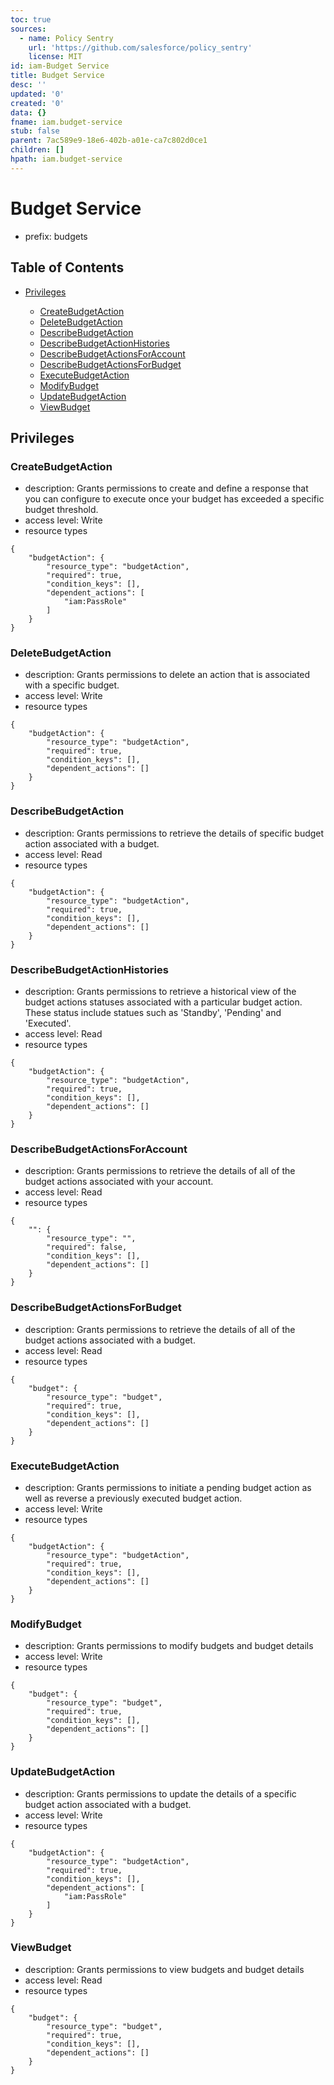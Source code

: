 ```yaml
---
toc: true
sources:
  - name: Policy Sentry
    url: 'https://github.com/salesforce/policy_sentry'
    license: MIT
id: iam-Budget Service
title: Budget Service
desc: ''
updated: '0'
created: '0'
data: {}
fname: iam.budget-service
stub: false
parent: 7ac589e9-18e6-402b-a01e-ca7c802d0ce1
children: []
hpath: iam.budget-service
---
```

# Budget Service

- prefix: budgets

## Table of Contents

- [Privileges](#privileges)

  - [CreateBudgetAction](#createbudgetaction)
  - [DeleteBudgetAction](#deletebudgetaction)
  - [DescribeBudgetAction](#describebudgetaction)
  - [DescribeBudgetActionHistories](#describebudgetactionhistories)
  - [DescribeBudgetActionsForAccount](#describebudgetactionsforaccount)
  - [DescribeBudgetActionsForBudget](#describebudgetactionsforbudget)
  - [ExecuteBudgetAction](#executebudgetaction)
  - [ModifyBudget](#modifybudget)
  - [UpdateBudgetAction](#updatebudgetaction)
  - [ViewBudget](#viewbudget)

## Privileges

### CreateBudgetAction

- description: Grants permissions to create and define a response that you can configure to execute once your budget has exceeded a specific budget threshold.
- access level: Write
- resource types

```
{
    "budgetAction": {
        "resource_type": "budgetAction",
        "required": true,
        "condition_keys": [],
        "dependent_actions": [
            "iam:PassRole"
        ]
    }
}
```

### DeleteBudgetAction

- description: Grants permissions to delete an action that is associated with a specific budget.
- access level: Write
- resource types

```
{
    "budgetAction": {
        "resource_type": "budgetAction",
        "required": true,
        "condition_keys": [],
        "dependent_actions": []
    }
}
```

### DescribeBudgetAction

- description: Grants permissions to retrieve the details of specific budget action associated with a budget.
- access level: Read
- resource types

```
{
    "budgetAction": {
        "resource_type": "budgetAction",
        "required": true,
        "condition_keys": [],
        "dependent_actions": []
    }
}
```

### DescribeBudgetActionHistories

- description: Grants permissions to retrieve a historical view of the budget actions statuses associated with a particular budget action. These status include statues such as 'Standby', 'Pending' and 'Executed'.
- access level: Read
- resource types

```
{
    "budgetAction": {
        "resource_type": "budgetAction",
        "required": true,
        "condition_keys": [],
        "dependent_actions": []
    }
}
```

### DescribeBudgetActionsForAccount

- description: Grants permissions to retrieve the details of all of the budget actions associated with your account.
- access level: Read
- resource types

```
{
    "": {
        "resource_type": "",
        "required": false,
        "condition_keys": [],
        "dependent_actions": []
    }
}
```

### DescribeBudgetActionsForBudget

- description: Grants permissions to retrieve the details of all of the budget actions associated with a budget.
- access level: Read
- resource types

```
{
    "budget": {
        "resource_type": "budget",
        "required": true,
        "condition_keys": [],
        "dependent_actions": []
    }
}
```

### ExecuteBudgetAction

- description: Grants permissions to initiate a pending budget action as well as reverse a previously executed budget action.
- access level: Write
- resource types

```
{
    "budgetAction": {
        "resource_type": "budgetAction",
        "required": true,
        "condition_keys": [],
        "dependent_actions": []
    }
}
```

### ModifyBudget

- description: Grants permissions to modify budgets and budget details
- access level: Write
- resource types

```
{
    "budget": {
        "resource_type": "budget",
        "required": true,
        "condition_keys": [],
        "dependent_actions": []
    }
}
```

### UpdateBudgetAction

- description: Grants permissions to update the details of a specific budget action associated with a budget.
- access level: Write
- resource types

```
{
    "budgetAction": {
        "resource_type": "budgetAction",
        "required": true,
        "condition_keys": [],
        "dependent_actions": [
            "iam:PassRole"
        ]
    }
}
```

### ViewBudget

- description: Grants permissions to view budgets and budget details
- access level: Read
- resource types

```
{
    "budget": {
        "resource_type": "budget",
        "required": true,
        "condition_keys": [],
        "dependent_actions": []
    }
}
```
